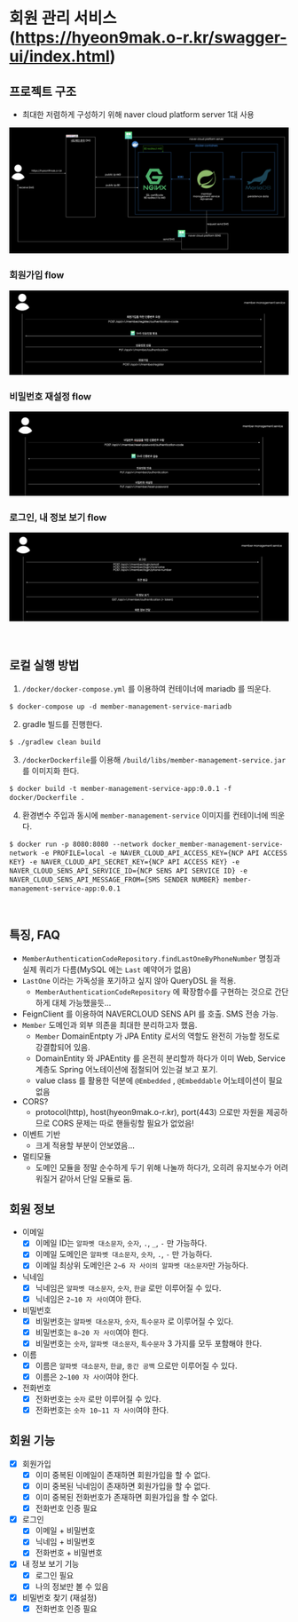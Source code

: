 # 회원 관리 서비스 (https://hyeon9mak.o-r.kr/swagger-ui/index.html)

## 프로젝트 구조

- 최대한 저렴하게 구성하기 위해 naver cloud platform server 1대 사용

![](docs/SCR-20230110-nxl.png)

### 회원가입 flow

![](docs/SCR-20230110-o2j.png)

### 비밀번호 재설정 flow

![](docs/40F553C3-18C1-44A5-B26C-7F6200F245B4.png)

### 로그인, 내 정보 보기 flow

![](docs/7AC50DDD-D27B-4573-999C-D2EC1F84A60D.png)

<br>

## 로컬 실행 방법

1. `/docker/docker-compose.yml` 를 이용하여 컨테이너에 mariadb 를 띄운다.
```
$ docker-compose up -d member-management-service-mariadb
```

2. gradle 빌드를 진행한다.

```
$ ./gradlew clean build
```

3. `/dockerDockerfile`를 이용해 `/build/libs/member-management-service.jar`를 이미지화 한다.

```
$ docker build -t member-management-service-app:0.0.1 -f docker/Dockerfile . 
```

4. 환경변수 주입과 동시에 `member-management-service` 이미지를 컨테이너에 띄운다.

```
$ docker run -p 8080:8080 --network docker_member-management-service-network -e PROFILE=local -e NAVER_CLOUD_API_ACCESS_KEY={NCP API ACCESS KEY} -e NAVER_CLOUD_API_SECRET_KEY={NCP API ACCESS KEY} -e NAVER_CLOUD_SENS_API_SERVICE_ID={NCP SENS API SERVICE ID} -e NAVER_CLOUD_SENS_API_MESSAGE_FROM={SMS SENDER NUMBER} member-management-service-app:0.0.1
```

<br>

## 특징, FAQ

- `MemberAuthenticationCodeRepository.findLastOneByPhoneNumber` 명칭과 실제 쿼리가 다름(MySQL 에는 `Last` 예약어가 없음)
- `LastOne` 이라는 가독성을 포기하고 싶지 않아 QueryDSL 을 적용.
  - `MemberAuthenticationCodeRepository` 에 확장함수를 구현하는 것으로 간단하게 대체 가능했을듯...
- FeignClient 를 이용하여 NAVERCLOUD SENS API 를 호출. SMS 전송 가능.
- `Member` 도메인과 외부 의존을 최대한 분리하고자 했음.
  - `Member` DomainEntpty 가 JPA Entity 로서의 역할도 완전히 가능할 정도로 강결합되어 있음. 
  - DomainEntity 와 JPAEntity 를 온전히 분리할까 하다가 이미 Web, Service 계층도 Spring 어노테이션에 점철되어 있는걸 보고 포기.
  - value class 를 활용한 덕분에 `@Embedded` , `@Embeddable` 어노테이션이 필요 없음
- CORS?
  - protocol(http), host(hyeon9mak.o-r.kr), port(443) 으로만 자원을 제공하므로 CORS 문제는 따로 핸들링할 필요가 없었음!
- 이벤트 기반
  - 크게 적용할 부분이 안보였음...
- 멀티모듈
  - 도메인 모듈을 정말 순수하게 두기 위해 나눌까 하다가, 오히려 유지보수가 어려워질거 같아서 단일 모듈로 둠.

## 회원 정보

- 이메일
  - [x] 이메일 ID는 `알파벳 대소문자`, `숫자`, `.`, `_`, `-` 만 가능하다.
  - [x] 이메일 도메인은 `알파벳 대소문자`, `숫자`, `.`, `-` 만 가능하다.
  - [x] 이메일 최상위 도메인은 `2~6 자 사이의 알파벳 대소문자`만 가능하다.
- 닉네임
  - [x] 닉네임은 `알파벳 대소문자`, `숫자`, `한글` 로만 이루어질 수 있다.
  - [x] 닉네임은 `2~10 자 사이`여야 한다.
- 비밀번호
  - [x] 비밀번호는 `알파벳 대소문자`, `숫자`, `특수문자` 로 이루어질 수 있다.
  - [x] 비밀번호는 `8~20 자 사이`여야 한다.
  - [x] 비밀번호는 `숫자`, `알파벳 대소문자`, `특수문자` 3 가지를 모두 포함해야 한다.
- 이름
  - [x] 이름은 `알파벳 대소문자`, `한글`, `중간 공백` 으로만 이루어질 수 있다. 
  - [x] 이름은 `2~100 자 사이`여야 한다.
- 전화번호
  - [x] 전화번호는 `숫자` 로만 이루어질 수 있다.
  - [x] 전화번호는 `숫자 10~11 자 사이`여야 한다.

## 회원 기능

- [x] 회원가입
  - [x] 이미 중복된 이메일이 존재하면 회원가입을 할 수 없다.
  - [x] 이미 중복된 닉네임이 존재하면 회원가입을 할 수 없다.
  - [x] 이미 중복된 전화번호가 존재하면 회원가입을 할 수 없다.
  - [x] 전화번호 인증 필요
- [x] 로그인
  - [x] 이메일 + 비밀번호
  - [x] 닉네임 + 비밀번호
  - [x] 전화번호 + 비밀번호
- [x] 내 정보 보기 기능
  - [x] 로그인 필요
  - [x] 나의 정보만 볼 수 있음
- [x] 비밀번호 찾기 (재설정)
  - [x] 전화번호 인증 필요
